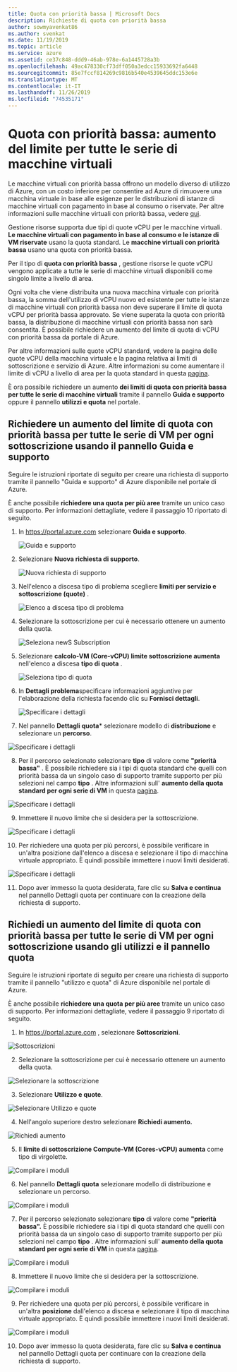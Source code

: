 ```yaml
---
title: Quota con priorità bassa | Microsoft Docs
description: Richieste di quota con priorità bassa
author: sowmyavenkat86
ms.author: svenkat
ms.date: 11/19/2019
ms.topic: article
ms.service: azure
ms.assetid: ce37c848-ddd9-46ab-978e-6a1445728a3b
ms.openlocfilehash: 49ac478330cf73dff050a3edcc15933692fa6448
ms.sourcegitcommit: 85e7fccf814269c9816b540e4539645ddc153e6e
ms.translationtype: MT
ms.contentlocale: it-IT
ms.lasthandoff: 11/26/2019
ms.locfileid: "74535171"
---
```

# <a name="low-priority-quota-limit-increase-for-all-vm-series"></a>Quota con priorità bassa: aumento del limite per tutte le serie di macchine virtuali

Le macchine virtuali con priorità bassa offrono un modello diverso di utilizzo di Azure, con un costo inferiore per consentire ad Azure di rimuovere una macchina virtuale in base alle esigenze per le distribuzioni di istanze di macchine virtuali con pagamento in base al consumo o riservate. Per altre informazioni sulle macchine virtuali con priorità bassa, vedere [qui](https://docs.microsoft.com/azure/virtual-machine-scale-sets/virtual-machine-scale-sets-use-low-priority).

Gestione risorse supporta due tipi di quote vCPU per le macchine virtuali. **Le macchine virtuali con pagamento in base al consumo e le istanze di VM riservate** usano la quota standard. Le **macchine virtuali con priorità bassa** usano una quota con priorità bassa. 

Per il tipo di **quota con priorità bassa** , gestione risorse le quote vCPU vengono applicate a tutte le serie di macchine virtuali disponibili come singolo limite a livello di area.

Ogni volta che viene distribuita una nuova macchina virtuale con priorità bassa, la somma dell'utilizzo di vCPU nuovo ed esistente per tutte le istanze di macchine virtuali con priorità bassa non deve superare il limite di quota vCPU per priorità bassa approvato. Se viene superata la quota con priorità bassa, la distribuzione di macchine virtuali con priorità bassa non sarà consentita. È possibile richiedere un aumento del limite di quota di vCPU con priorità bassa da portale di Azure. 

Per altre informazioni sulle quote vCPU standard, vedere la pagina delle quote vCPU della macchina virtuale e la pagina relativa ai limiti di sottoscrizione e servizio di Azure. Altre informazioni su come aumentare il limite di vCPU a livello di area per la quota standard in questa [pagina](https://docs.microsoft.com/azure/azure-supportability/regional-quota-requests).

È ora possibile richiedere un aumento **dei limiti di quota con priorità bassa per tutte le serie di macchine virtuali** tramite il pannello **Guida e supporto** oppure il pannello **utilizzi e quota** nel portale.

## <a name="request-low-priority-quota-limit-increase-for-all-vm-series-per-subscription-using-the-help--support-blade"></a>Richiedere un aumento del limite di quota con priorità bassa per tutte le serie di VM per ogni sottoscrizione usando il pannello Guida e supporto

Seguire le istruzioni riportate di seguito per creare una richiesta di supporto tramite il pannello "Guida e supporto" di Azure disponibile nel portale di Azure.

È anche possibile **richiedere una quota per più aree** tramite un unico caso di supporto. Per informazioni dettagliate, vedere il passaggio 10 riportato di seguito. 


1. In https://portal.azure.com selezionare **Guida e supporto**.

   ![Guida e supporto](./media/resource-manager-core-quotas-request/helpsupport.png)
 
2.  Selezionare **Nuova richiesta di supporto**. 

     ![Nuova richiesta di supporto](./media/resource-manager-core-quotas-request/newsupportrequest.png)

3. Nell'elenco a discesa tipo di problema scegliere **limiti per servizio e sottoscrizione (quote)** .

   ![Elenco a discesa tipo di problema](./media/resource-manager-core-quotas-request/issuetypedropdown.png)

4. Selezionare la sottoscrizione per cui è necessario ottenere un aumento della quota.

   ![Seleziona newS Subscription](./media/resource-manager-core-quotas-request/select-subscription-sr.png)
   
5. Selezionare **calcolo-VM (Core-vCPU) limite sottoscrizione aumenta** nell'elenco a discesa **tipo di quota** . 

   ![Seleziona tipo di quota](./media/resource-manager-core-quotas-request/select-quota-type.png)

6. In **Dettagli problema**specificare informazioni aggiuntive per l'elaborazione della richiesta facendo clic su **Fornisci dettagli**.

   ![Specificare i dettagli](./media/resource-manager-core-quotas-request/provide-details.png)
   
7.  Nel pannello **Dettagli quota*** selezionare modello di **distribuzione** e selezionare un **percorso**.

![Specificare i dettagli](./media/resource-manager-core-quotas-request/3-7.png)

8. Per il percorso selezionato selezionare **tipo** di valore come **"priorità bassa"** . È possibile richiedere sia i tipi di quota standard che quelli con priorità bassa da un singolo caso di supporto tramite supporto per più selezioni nel campo **tipo** . Altre informazioni sull' **aumento della quota standard per ogni serie di VM** in questa [pagina](https://docs.microsoft.com/azure/azure-supportability/per-vm-quota-requests).

![Specificare i dettagli](./media/resource-manager-core-quotas-request/3-8.png)

9.  Immettere il nuovo limite che si desidera per la sottoscrizione. 
 
 ![Specificare i dettagli](./media/resource-manager-core-quotas-request/3-9.png)

10. Per richiedere una quota per più percorsi, è possibile verificare in un'altra posizione dall'elenco a discesa e selezionare il tipo di macchina virtuale appropriato. È quindi possibile immettere i nuovi limiti desiderati.

![Specificare i dettagli](./media/resource-manager-core-quotas-request/3-10.png)

11. Dopo aver immesso la quota desiderata, fare clic su **Salva e continua** nel pannello Dettagli quota per continuare con la creazione della richiesta di supporto.

## <a name="request-low-priority-quota-limit-increase-for-all-vm-series-per-subscription-using-usages--quota-blade"></a>Richiedi un aumento del limite di quota con priorità bassa per tutte le serie di VM per ogni sottoscrizione usando gli utilizzi e il pannello quota

Seguire le istruzioni riportate di seguito per creare una richiesta di supporto tramite il pannello "utilizzo e quota" di Azure disponibile nel portale di Azure.

È anche possibile **richiedere una quota per più aree** tramite un unico caso di supporto. Per informazioni dettagliate, vedere il passaggio 9 riportato di seguito. 

1.  In https://portal.azure.com , selezionare **Sottoscrizioni**.

 ![Sottoscrizioni](./media/resource-manager-core-quotas-request/subscriptions.png)

2.  Selezionare la sottoscrizione per cui è necessario ottenere un aumento della quota.

 ![Selezionare la sottoscrizione](./media/resource-manager-core-quotas-request/select-subscription.png)

3.  Selezionare **Utilizzo e quote**.

 ![Selezionare Utilizzo e quote](./media/resource-manager-core-quotas-request/select-usage-quotas.png)

4.  Nell'angolo superiore destro selezionare **Richiedi aumento.**

   ![Richiedi aumento](./media/resource-manager-core-quotas-request/request-increase.png)

5.  Il **limite di sottoscrizione Compute-VM (Cores-vCPU) aumenta** come tipo di virgolette.

  ![Compilare i moduli](./media/resource-manager-core-quotas-request/select-quota-type.png)

6.  Nel pannello **Dettagli quota** selezionare modello di distribuzione e selezionare un percorso.

  ![Compilare i moduli](./media/resource-manager-core-quotas-request/3-2-6.png)
 
7.  Per il percorso selezionato selezionare **tipo** di valore come **"priorità bassa".** È possibile richiedere sia i tipi di quota standard che quelli con priorità bassa da un singolo caso di supporto tramite supporto per più selezioni nel campo **tipo** . Altre informazioni sull' **aumento della quota standard per ogni serie di VM** in questa [pagina](https://docs.microsoft.com/azure/azure-supportability/per-vm-quota-requests).

  ![Compilare i moduli](./media/resource-manager-core-quotas-request/3-2-7.png)
 
8.  Immettere il nuovo limite che si desidera per la sottoscrizione.

  ![Compilare i moduli](./media/resource-manager-core-quotas-request/3-2-8.png)
 
9.  Per richiedere una quota per più percorsi, è possibile verificare in un'altra **posizione** dall'elenco a discesa e selezionare il tipo di macchina virtuale appropriato. È quindi possibile immettere i nuovi limiti desiderati.

  ![Compilare i moduli](./media/resource-manager-core-quotas-request/3-2-9.png)
 
10. Dopo aver immesso la quota desiderata, fare clic su **Salva e continua** nel pannello Dettagli quota per continuare con la creazione della richiesta di supporto.

